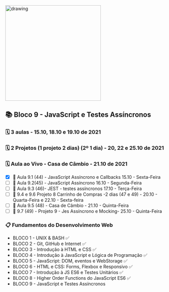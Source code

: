 <img src="https://user-images.githubusercontent.com/87394535/129942939-007fc304-2ac0-431d-b018-685951e5750f.png" alt="drawing" width="300"/>

## 📚 Bloco 9 - JavaScript e Testes Assíncronos
### 🗓️ 3 aulas - 15.10, 18.10 e 19.10 de 2021
### 🗓️ 2 Projetos (1 projeto 2 dias) (2º 1 dia) - 20, 22 e 25.10 de 2021
### 🗓️ Aula ao Vivo - Casa de Câmbio - 21.10 de 2021

- [x] 📖 Aula 9.1 (44) - JavaScript Assíncrono e Callbacks 15.10 - Sexta-Feira
- [ ] 📖 Aula 9.2(45) - JavaScript Assíncrono 16.10 - Segunda-Feira
- [ ] 📖 Aula 9.3 (46)- JEST - testes assíncronos 17.10 - Terça-Feira
- [ ] 📖 9.4 e 9.6 Projeto 8 Carrinho de Compras -2 dias (47 e 49) -  20.10 - Quarta-Feira e 22.10 - Sexta-feira
- [ ] 📖 Aula 9.5 (48) - Casa de Câmbio -  21.10 - Quinta-Feira
- [ ] 📖 9.7 (49) - Projeto 9 - Jes Assíncrono e Mocking-  25.10 - Quinta-Feira

### 📋 Fundamentos do Desenvolvimento Web
- BLOCO 1 - UNIX & BASH  ✅
- BLOCO 2 - Git, GitHub e Internet ✅
- BLOCO 3 - Introdução à HTML e CSS ✅
- BLOCO 4 - Introdução à JavaScript e Lógica de Programação ✅
- BLOCO 5 - JavaScript: DOM, eventos e WebStorage ✅
- BLOCO 6 - HTML e CSS: Forms, Flexbox e Responsivo ✅
- BLOCO 7 - Introdução à JS ES6 e Testes Unitários ✅
- BLOCO 8 - Higher Order Functions do JavaScript ES6 ✅
- BLOCO 9 - JavaScript e Testes Assíncronos
